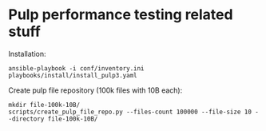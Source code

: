 Pulp performance testing related stuff
======================================

Installation:

    ansible-playbook -i conf/inventory.ini playbooks/install/install_pulp3.yaml

Create pulp file repository (100k files with 10B each):

    mkdir file-100k-10B/
    scripts/create_pulp_file_repo.py --files-count 100000 --file-size 10 --directory file-100k-10B/
